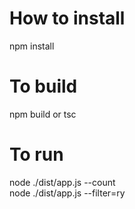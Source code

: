 # How to install

npm install

# To build

npm build or tsc

# To run

node ./dist/app.js --count <br/>
node ./dist/app.js --filter=ry
